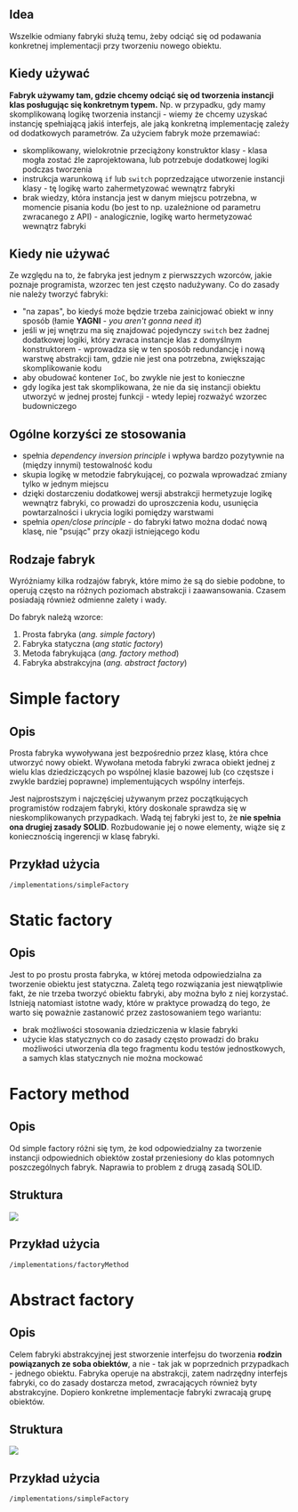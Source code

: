 ## Idea

Wszelkie odmiany fabryki służą temu, żeby odciąć się od podawania konkretnej implementacji przy tworzeniu nowego obiektu.

## Kiedy używać

**Fabryk używamy tam, gdzie chcemy odciąć się od tworzenia instancji klas posługując się konkretnym typem.** Np. w przypadku, gdy mamy skomplikowaną logikę tworzenia instancji - wiemy że chcemy uzyskać instancję spełniającą jakiś interfejs, ale jaką konkretną implementację zależy od dodatkowych parametrów. Za użyciem fabryk może przemawiać:

- skomplikowany, wielokrotnie przeciążony konstruktor klasy - klasa mogła zostać źle zaprojektowana, lub potrzebuje dodatkowej logiki podczas tworzenia
- instrukcja warunkową `if` lub `switch` poprzedzające utworzenie instancji klasy - tę logikę warto zahermetyzować wewnątrz fabryki
- brak wiedzy, która instancja jest w danym miejscu potrzebna, w momencie pisania kodu (bo jest to np. uzależnione od parametru zwracanego z API) - analogicznie, logikę warto hermetyzować wewnątrz fabryki

## Kiedy nie używać

Ze względu na to, że fabryka jest jednym z pierwszzych wzorców, jakie poznaje programista, wzorzec ten jest często nadużywany. Co do zasady nie należy tworzyć fabryki:

- "na zapas", bo kiedyś może będzie trzeba zainicjować obiekt w inny sposób (łamie **YAGNI** - *you aren't gonna need it*)
- jeśli w jej wnętrzu ma się znajdować pojedynczy `switch` bez żadnej dodatkowej logiki, który zwraca instancje klas z domyślnym konstruktorem - wprowadza się w ten sposób redundancję i nową warstwę abstrakcji tam, gdzie nie jest ona potrzebna, zwiększając skomplikowanie kodu
- aby obudować kontener `IoC`, bo zwykle nie jest to konieczne
- gdy logika jest tak skomplikowana, że nie da się instancji obiektu utworzyć w jednej prostej funkcji - wtedy lepiej rozważyć wzorzec budowniczego

## Ogólne korzyści ze stosowania

- spełnia *dependency inversion principle* i wpływa bardzo pozytywnie na (między innymi) testowalność kodu
- skupia logikę w metodzie fabrykującej, co pozwala wprowadzać zmiany tylko w jednym miejscu
- dzięki dostarczeniu dodatkowej wersji abstrakcji hermetyzuje logikę wewnątrz fabryki, co prowadzi do uproszczenia kodu, usunięcia powtarzalności i ukrycia logiki pomiędzy warstwami
- spełnia *open/close principle* - do fabryki łatwo można dodać nową klasę, nie "psując" przy okazji istniejącego kodu

## Rodzaje fabryk

Wyróżniamy kilka rodzajów fabryk, które mimo że są do siebie podobne, to operują często na różnych poziomach abstrakcji i zaawansowania. Czasem posiadają również odmienne zalety i wady.

Do fabryk należą wzorce:
1. Prosta fabryka (*ang. simple factory*)
2. Fabryka statyczna (*ang static factory*)
3. Metoda fabrykująca (*ang. factory method*)
4. Fabryka abstrakcyjna (*ang. abstract factory*)

# Simple factory

## Opis

Prosta fabryka wywoływana jest bezpośrednio przez klasę, która chce utworzyć nowy obiekt. Wywołana metoda fabryki zwraca obiekt jednej z wielu klas dziedziczących po wspólnej klasie bazowej lub (co częstsze i zwykle bardziej poprawne) implementujących wspólny interfejs.

Jest najprostszym i najczęściej używanym przez początkujących programistów rodzajem fabryki, który doskonale sprawdza się w nieskomplikowanych przypadkach. Wadą tej fabryki jest to, że **nie spełnia ona drugiej zasady SOLID**. Rozbudowanie jej o nowe elementy, wiąże się z koniecznością ingerencji w klasę fabryki.

## Przykład użycia

`/implementations/simpleFactory`

# Static factory

## Opis

Jest to po prostu prosta fabryka, w której metoda odpowiedzialna za tworzenie obiektu jest statyczna. Zaletą tego rozwiązania jest niewątpliwie fakt, że nie trzeba tworzyć obiektu fabryki, aby można było z niej korzystać. Istnieją natomiast istotne wady, które w praktyce prowadzą do tego, że warto się poważnie zastanowić przez zastosowaniem tego wariantu:

- brak możliwości stosowania dziedziczenia w klasie fabryki
- użycie klas statycznych co do zasady często prowadzi do braku możliwości utworzenia dla tego fragmentu kodu testów jednostkowych, a samych klas statycznych nie można mockować

# Factory method

## Opis

Od simple factory różni się tym, że kod odpowiedzialny za tworzenie instancji odpowiednich obiektów został przeniesiony do klas potomnych poszczególnych fabryk. Naprawia to problem z drugą zasadą SOLID.

## Struktura

![](https://javadeveloper.pl/images/blog/diagram-klas-wzorca-metody-fabrykujacej.svg)

## Przykład użycia

`/implementations/factoryMethod`

# Abstract factory

## Opis

Celem fabryki abstrakcyjnej jest stworzenie interfejsu do tworzenia **rodzin powiązanych ze soba obiektów**, a nie - tak jak w poprzednich przypadkach - jednego obiektu. Fabryka operuje na abstrakcji, zatem nadrzędny interfejs fabryki, co do zasady dostarcza metod, zwracających również byty abstrakcyjne. Dopiero konkretne implementacje fabryki zwracają grupę obiektów.

## Struktura

![](https://javadeveloper.pl/images/blog/diagram-klas-wzorca-fabryki-abstrakcyjnej-w-jezyku-uml.svg)

## Przykład użycia

`/implementations/simpleFactory`
